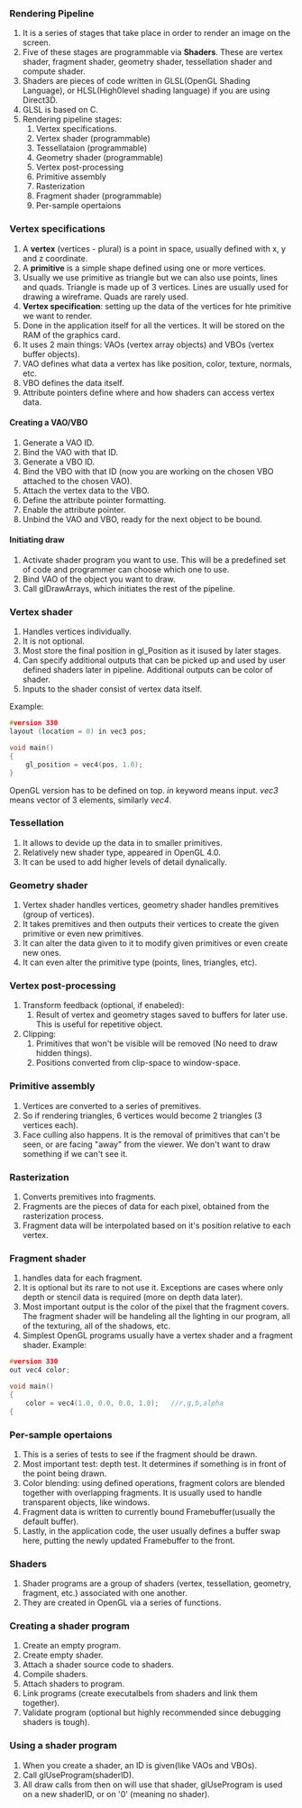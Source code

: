 ### Rendering Pipeline
1. It is a series of stages that take place in order to render an image on the screen.
2. Five of these stages are programmable via **Shaders**. These are vertex shader, fragment shader, geometry shader, tessellation shader and compute shader.
2. Shaders are pieces of code written in GLSL(OpenGL Shading Language), or HLSL(High0level shading language) if you are using Direct3D.
2. GLSL is based on C.
2. Rendering pipeline stages:
    1. Vertex specifications.
    2. Vertex shader (programmable)
    3. Tessellataion (programmable)
    4. Geometry shader (programmable)
    5. Vertex post-processing
    6. Primitive assembly
    7. Rasterization
    8. Fragment shader (programmable)
    9. Per-sample opertaions

### Vertex specifications
1. A **vertex** (vertices - plural) is a point in space, usually defined with x, y and z coordinate.
1. A **primitive** is a simple shape defined using one or more vertices.
1. Usually we use primitive as triangle but we can also use points, lines and quads. Triangle is made up of 3 vertices. Lines are usually used for drawing a wireframe. Quads are rarely used.
1. **Vertex specification**: setting up the data of the vertices for hte primitive we want to render.
1. Done in the application itself for all the vertices. It will be stored on the RAM of the graphics card. 
1. It uses 2 main things: VAOs (vertex array objects) and VBOs (vertex buffer objects).
1. VAO defines what data a vertex has like position, color, texture, normals, etc.
1. VBO defines the data itself.
1. Attribute pointers define where and how shaders can access vertex data.

#### Creating a VAO/VBO
1. Generate a VAO ID. 
1. Bind the VAO with that ID.
1. Generate a VBO ID.
1. Bind the VBO with that ID (now you are working on the chosen VBO attached to the chosen VAO).
1. Attach the vertex data to the VBO.
1. Define the attribute pointer formatting.
1. Enable the attribute pointer.
1. Unbind the VAO and VBO, ready for the next object to be bound.

#### Initiating draw
1. Activate shader program you want to use. This will be a predefined set of code and programmer can choose which one to use.
1. Bind VAO of the object you want to draw.
1. Call glDrawArrays, which initiates the rest of the pipeline.

### Vertex shader
1. Handles vertices individually.
1. It is not optional.
1. Most store the final position in gl_Position as it isused by later stages.
1. Can specify additional outputs that can be picked up and used by user defined shaders later in pipeline. Additional outputs can be color of shader.
1. Inputs to the shader consist of vertex data itself.

Example:
```C++
#version 330
layout (location = 0) in vec3 pos;

void main()
{
    gl_position = vec4(pos, 1.0);
}
```
OpenGL version has to be defined on top. *in* keyword means input. *vec3* means vector of 3 elements, similarly *vec4*.


### Tessellation
1. It allows to devide up the data in to smaller primitives.
1. Relatively new shader type, appeared in OpenGL 4.0.
1. It can be used to add higher levels of detail dynalically.

### Geometry shader
1. Vertex shader handles vertices, geometry shader handles premitives (group of vertices).
1. It takes premitives and then outputs their vertices to create the given primitive or even new primitives.
1. It can alter the data given to it to modify given primitives or even create new ones.
1. It can even alter the primitive type (points, lines, triangles, etc).

### Vertex post-processing
1. Transform feedback (optional, if enabeled):
    1. Result of vertex and geometry stages saved to buffers for later use. This is useful for repetitive object.
2. Clipping:
    1. Primitives that won't be visible will be removed (No need to draw hidden things).
    2. Positions converted from clip-space to window-space.

### Primitive assembly
1. Vertices are converted to a series of premitives.
1. So if rendering triangles, 6 vertices would become 2 triangles (3 vertices each).
1. Face culling also happens. It is the removal of primitives that can't be seen, or are facing "away" from the viewer. We don't want to draw something if we can't see it.

### Rasterization
1. Converts premitives into fragments.
1. Fragments are the pieces of data for each pixel, obtained from the rasterization process.
1. Fragment data will be interpolated based on it's position relative to each vertex.


### Fragment shader
1. handles data for each fragment.
1. It is optional but its rare to not use it. Exceptions are cases where only depth or stencil data is required (more on depth data later).
1. Most important output is the color of the pixel that the fragment covers. The fragment shader will be handeling all the lighting in our program, all of the texturing, all of the shadows, etc.
1. Simplest OpenGL programs usually have a vertex shader and a fragment shader.
Example:
```C++
#version 330
out vec4 color;

void main()
{
    color = vec4(1.0, 0.0, 0.0, 1.0);   //r,g,b,alpha
{
```

### Per-sample opertaions
1. This is a series of tests to see if the fragment should be drawn.
1. Most important test: depth test. It determines if something is in front of the point being drawn.
1. Color blending: using defined operations, fragment colors are blended together with overlapping fragments. It is usually used to handle transparent objects, like windows.
1. Fragment data is written to currently bound Framebuffer(usually the default buffer).
1. Lastly, in the application code, the user usually defines a buffer swap here, putting the newly updated Framebuffer to the front.

### Shaders
1. Shader programs are a group of shaders (vertex, tessellation, geometry, fragment, etc.) associated with one another.
1. They are created in OpenGL via a series of functions.

### Creating a shader program
1. Create an empty program.
1. Create empty shader.
1. Attach a shader source code to shaders.
1. Compile shaders.
1. Attach shaders to program.
1. Link programs (create executalbels from shaders and link them together).
1. Validate program (optional but highly recommended since debugging shaders is tough).

### Using a shader program
1. When you create a shader, an ID is given(like VAOs and VBOs).
1. Call glUseProgram(shaderID).
1. All draw calls from then on will use that shader, glUseProgram is used on a new shaderID, or on '0' (meaning no shader).